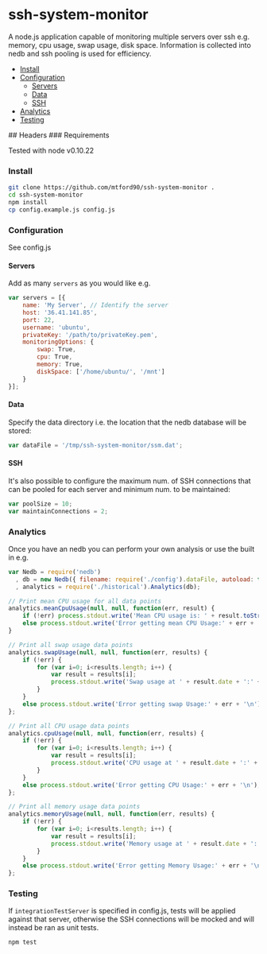 ssh-system-monitor
==================

A node.js application capable of monitoring multiple servers over ssh e.g. memory, cpu usage, swap usage, disk space. Information is collected into nedb and ssh pooling is used for efficiency.

* [Install](#Install)  
* [Configuration](#Configuration)  
    * [Servers](#Servers)
    * [Data](#Data)
    * [SSH](#SSH)
* [Analytics](#Analytics)
* [Testing](#Testing)

<a name="headers"/>
## Headers
### Requirements

Tested with node v0.10.22

### Install

```bash
git clone https://github.com/mtford90/ssh-system-monitor .
cd ssh-system-monitor
npm install
cp config.example.js config.js
```

### Configuration

See config.js

#### Servers

Add as many `servers` as you would like e.g.

```javascript
var servers = [{
    name: 'My Server', // Identify the server
    host: '36.41.141.85',
    port: 22,
    username: 'ubuntu',
    privateKey: '/path/to/privateKey.pem',
    monitoringOptions: {
        swap: True,
        cpu: True,
        memory: True,
        diskSpace: ['/home/ubuntu/', '/mnt']
    }
}];
```

#### Data

Specify the data directory i.e. the location that the nedb database will be stored:

```javascript
var dataFile = '/tmp/ssh-system-monitor/ssm.dat';
```

#### SSH

It's also possible to configure the maximum num. of SSH connections that can be pooled for each server and minimum num. to be maintained:

```javascript
var poolSize = 10;
var maintainConnections = 2;
```

### Analytics

Once you have an nedb you can perform your own analysis or use the built in e.g.

```javascript
var Nedb = require('nedb')
  , db = new Nedb({ filename: require('./config').dataFile, autoload: true });
  , analytics = require('./historical').Analytics(db);

// Print mean CPU usage for all data points
analytics.meanCpuUsage(null, null, function(err, result) {
    if (!err) process.stdout.write('Mean CPU usage is: ' + result.toString() + '\n');
    else process.stdout.write('Error getting mean CPU Usage:' + err + '\n');
}

// Print all swap usage data points
analytics.swapUsage(null, null, function(err, results) {
    if (!err) {
        for (var i=0; i<results.length; i++) {
            var result = results[i];
            process.stdout.write('Swap usage at ' + result.date + ':' + result.value.toString() + '\n')
        }
    }
    else process.stdout.write('Error getting swap Usage:' + err + '\n');
};

// Print all CPU usage data points
analytics.cpuUsage(null, null, function(err, results) {
    if (!err) {
        for (var i=0; i<results.length; i++) {
            var result = results[i];
            process.stdout.write('CPU usage at ' + result.date + ':' + result.value.toString() + '\n')
        }
    }
    else process.stdout.write('Error getting CPU Usage:' + err + '\n');
};

// Print all memory usage data points
analytics.memoryUsage(null, null, function(err, results) {
    if (!err) {
        for (var i=0; i<results.length; i++) {
            var result = results[i];
            process.stdout.write('Memory usage at ' + result.date + ':' + result.value.toString() + '\n')
        }
    }
    else process.stdout.write('Error getting Memory Usage:' + err + '\n');
};

```

### Testing

If `integrationTestServer` is specified in config.js, tests will be applied against that server, otherwise the SSH connections will be mocked and will instead be ran as unit tests.

```bash
npm test
```
